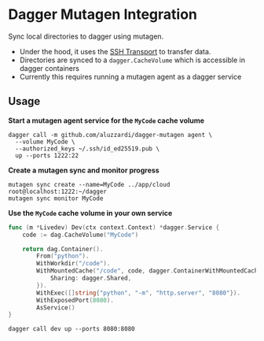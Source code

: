 # Dagger Mutagen Integration

Sync local directories to dagger using mutagen.

- Under the hood, it uses the [SSH Transport](https://mutagen.io/documentation/transports/ssh) to transfer data.
- Directories are synced to a `dagger.CacheVolume` which is accessible in dagger containers
- Currently this requires running a mutagen agent as a dagger service

## Usage

**Start a mutagen agent service for the `MyCode` cache volume**

```
dagger call -m github.com/aluzzardi/dagger-mutagen agent \
  --volume MyCode \
  --authorized_keys ~/.ssh/id_ed25519.pub \
  up --ports 1222:22
```

**Create a mutagen sync and monitor progress**

```
mutagen sync create --name=MyCode ../app/cloud root@localhost:1222:~/dagger
mutagen sync monitor MyCode
```

**Use the `MyCode` cache volume in your own service**

```go
func (m *Livedev) Dev(ctx context.Context) *dagger.Service {
	code := dag.CacheVolume("MyCode")

	return dag.Container().
		From("python").
		WithWorkdir("/code").
		WithMountedCache("/code", code, dagger.ContainerWithMountedCacheOpts{
			Sharing: dagger.Shared,
		}).
		WithExec([]string{"python", "-m", "http.server", "8080"}).
		WithExposedPort(8080).
		AsService()
}
```

```
dagger call dev up --ports 8080:8080
```
